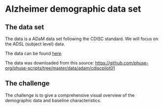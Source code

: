 # Alzheimer demographic data set

## The data set

The data is a ADaM data set following the CDISC standard. We will focus on the ADSL (subject level) data.

The data can be found [here](adsl.csv).

The data was downloaded from this source: https://github.com/phuse-org/phuse-scripts/tree/master/data/adam/cdiscpilot01

## The challenge

The challenge is to give a comprehensive visual overview of the demographic data and baseline characteristics.